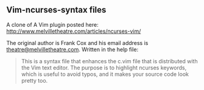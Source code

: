 ## Vim-ncurses-syntax files

A clone of A Vim plugin posted here: http://www.melvilletheatre.com/articles/ncurses-vim/

The original author is Frank Cox and his email address is [theatre@melvilletheatre.com](mailto:theatre@melvilletheatre.com). Written in the help file:

> This is a syntax file that enhances the c.vim file that is distributed with
> the Vim text editor. The purpose is to highlight ncurses keywords, which is 
> useful to avoid typos, and it makes your source code look pretty too.
